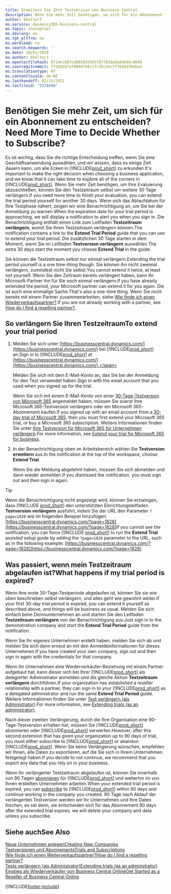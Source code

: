 ```yaml
---
title: Erweitern Sie Ihre Testversion von Business Central
description: Wenn Sie mehr Zeit benötigen, um sich für ein Abonnement für Dynamics 365 Business Central zu entscheiden, können Sie Ihre Testversion einmal verlängern. Erfahren Sie mehr über Ihre Möglichkeiten.
author: bholtorf
ms.service: dynamics365-business-central
ms.topic: conceptual
ms.devlang: na
ms.tgt_pltfrm: na
ms.workload: na
ms.search.keywords: ''
ms.date: 10/01/2020
ms.author: bholtorf
ms.openlocfilehash: 8714ecb87cd005693925767783de0adabddc0049
ms.sourcegitcommit: ff2b55b7e790447e0c1fcd5c2ec7f7610338ebaa
ms.translationtype: HT
ms.contentlocale: de-DE
ms.lasthandoff: 02/15/2021
ms.locfileid: "5378498"
---
```

# <a name="need-more-time-to-decide-whether-to-subscribe"></a><span data-ttu-id="57c56-104">Benötigen Sie mehr Zeit, um sich für ein Abonnement zu entscheiden?</span><span class="sxs-lookup"><span data-stu-id="57c56-104">Need More Time to Decide Whether to Subscribe?</span></span>

<span data-ttu-id="57c56-105">Es ist wichtig, dass Sie die richtige Entscheidung treffen, wenn Sie eine Geschäftsanwendung auswählen, und wir wissen, dass es einige Zeit dauern kann, um alle Ecken in [!INCLUDE[prod_short](includes/prod_short.md)] zu erkunden.</span><span class="sxs-lookup"><span data-stu-id="57c56-105">It's important to make the right decision when choosing a business application, and we know that it can take time to explore all of the corners in [!INCLUDE[prod_short](includes/prod_short.md)].</span></span> <span data-ttu-id="57c56-106">Wenn Sie mehr Zeit benötigen, um Ihre Evaluierung abzuschließen, können Sie den Testzeitraum selbst um weitere 30 Tage verlängern.</span><span class="sxs-lookup"><span data-stu-id="57c56-106">If you need more time to finish your evaluation, you can extend the trial period yourself for another 30 days.</span></span> <span data-ttu-id="57c56-107">Wenn sich das Ablaufdatum für Ihre Testphase nähert, zeigen wir eine Benachrichtigung an, um Sie bei der Anmeldung zu warnen.</span><span class="sxs-lookup"><span data-stu-id="57c56-107">When the expiration date for your trial period is approaching, we will display a notification to alert you when you sign in.</span></span> <span data-ttu-id="57c56-108">Die Benachrichtigung enthält einen Link zum Leitfaden **Testzeitraum verlängern**, womit Sie Ihren Testzeitraum verlängern können.</span><span class="sxs-lookup"><span data-stu-id="57c56-108">The notification contains a link to the **Extend Trial Period** guide that you can use to extend your trial period.</span></span> <span data-ttu-id="57c56-109">Die zusätzlichen 30 Tage starten in dem Moment, wenn Sie im Leitfaden **Testversion verlängern** auswählen.</span><span class="sxs-lookup"><span data-stu-id="57c56-109">The extra 30 days start the moment you choose **Extend Trial** in the guide.</span></span>

<span data-ttu-id="57c56-110">Sie können die Testzeitraum selbst nur einmal verlängern.</span><span class="sxs-lookup"><span data-stu-id="57c56-110">Extending the trial period yourself is a one time-thing though.</span></span> <span data-ttu-id="57c56-111">Sie können ihn nicht zweimal verlängern, zumindest nicht Sie selbst.</span><span class="sxs-lookup"><span data-stu-id="57c56-111">You cannot extend it twice, at least not yourself.</span></span> <span data-ttu-id="57c56-112">Wenn Sie den Zeitraum bereits verlängert haben, kann Ihr Microsoft-Partner ihn für Sie noch einmal verlängern.</span><span class="sxs-lookup"><span data-stu-id="57c56-112">If you have already extended the period, your Microsoft partner can extend it for you again.</span></span> <span data-ttu-id="57c56-113">Die ist auch eine einmalige Sache.</span><span class="sxs-lookup"><span data-stu-id="57c56-113">That's also a one-time thing.</span></span> <span data-ttu-id="57c56-114">Wenn Sie nicht bereits mit einem Partner zusammenarbeiten, siehe [Wie finde ich einen Wiederverkaufspartner?](across-faq.md#findpartner).</span><span class="sxs-lookup"><span data-stu-id="57c56-114">If you are not already working with a partner, see [How do I find a reselling partner?](across-faq.md#findpartner).</span></span>  

## <a name="to-extend-your-trial-period"></a><span data-ttu-id="57c56-115">So verlängern Sie Ihren Testzeitraum</span><span class="sxs-lookup"><span data-stu-id="57c56-115">To extend your trial period</span></span>

1. <span data-ttu-id="57c56-116">Melden Sie sich unter [https://businesscentral.dynamics.com/](https://businesscentral.dynamics.com/) bei [!INCLUDE[prod_short](includes/prod_short.md)] an.</span><span class="sxs-lookup"><span data-stu-id="57c56-116">Sign in to [!INCLUDE[prod_short](includes/prod_short.md)] at [https://businesscentral.dynamics.com/](https://businesscentral.dynamics.com/).</span></span>

    <span data-ttu-id="57c56-117">Melden Sie sich mit dem E-Mail-Konto an, das Sie bei der Anmeldung für den Test verwendet haben.</span><span class="sxs-lookup"><span data-stu-id="57c56-117">Sign in with the email account that you used when you signed up for the trial.</span></span>  

    <span data-ttu-id="57c56-118">Wenn Sie sich mit einem E-Mail-Konto von einer [30-Tage-Testversion von Microsoft 365](/microsoft-365/commerce/sign-up-for-office-365-trial) angemeldet haben, müssen Sie zuerst Ihre Microsoft 365-Testversion verlängern oder ein Microsoft 365-Abonnement kaufen.</span><span class="sxs-lookup"><span data-stu-id="57c56-118">If you signed up with an email account from a [30-day trial of Microsoft 365](/microsoft-365/commerce/sign-up-for-office-365-trial), then you must first extend your Microsoft 365 trial, or buy a Microsoft 365 subscription.</span></span> <span data-ttu-id="57c56-119">Weitere Informationen finden Sie unter [Ihre Testversion für Microsoft 365 für Unternehmen verlängern](/microsoft-365/commerce/extend-your-trial).</span><span class="sxs-lookup"><span data-stu-id="57c56-119">For more information, see [Extend your trial for Microsoft 365 for business](/microsoft-365/commerce/extend-your-trial).</span></span>
2. <span data-ttu-id="57c56-120">In der Benachrichtigung oben im Arbeitsbereich wählen Sie **Testversion erweitern** aus.</span><span class="sxs-lookup"><span data-stu-id="57c56-120">In the notification at the top of the workspace, choose **Extend Trial**.</span></span>

    <span data-ttu-id="57c56-121">Wenn Sie die Meldung abgelehnt haben, müssen Sie sich abmelden und dann wieder anmelden.</span><span class="sxs-lookup"><span data-stu-id="57c56-121">If you dismissed the notification, you must sign out and then sign in again.</span></span>

> [!TIP]
> <span data-ttu-id="57c56-122">Wenn die Benachrichtigung nicht angezeigt wird, können Sie erzwingen, dass [!INCLUDE [prod_short](includes/prod_short.md)] den unterstützten Einrichtungsleitfaden **Testversion verlängern** ausführt, indem Sie der URL den Parameter ```?page=1828``` wie im folgenden Beispiel hinzufügen: [https://businesscentral.dynamics.com/?page=1828](https://businesscentral.dynamics.com/?page=1828)</span><span class="sxs-lookup"><span data-stu-id="57c56-122">If you cannot see the notification, you can force [!INCLUDE [prod_short](includes/prod_short.md)] to run the **Extend Trial** assisted setup guide by adding the ```?page=1828``` parameter to the URL, such as in the following example: [https://businesscentral.dynamics.com/?page=1828](https://businesscentral.dynamics.com/?page=1828)</span></span>

## <a name="what-happens-if-my-trial-period-is-expired"></a><span data-ttu-id="57c56-123">Was passiert, wenn mein Testzeitraum abgelaufen ist?</span><span class="sxs-lookup"><span data-stu-id="57c56-123">What happens if my trial period is expired?</span></span>

<span data-ttu-id="57c56-124">Wenn Ihre erste 30-Tage-Testperiode abgelaufen ist, können Sie sie wie oben beschrieben selbst verlängern, und alles geht wie gewohnt weiter.</span><span class="sxs-lookup"><span data-stu-id="57c56-124">If your first 30-day trial period is expired, you can extend it yourself as described above, and things will be business as usual.</span></span> <span data-ttu-id="57c56-125">Melden Sie sich einfach beim Demounternehmen an und starten Sie den Leitfaden **Testzeitraum verlängern** von der Benachrichtigung aus.</span><span class="sxs-lookup"><span data-stu-id="57c56-125">Just sign in to the demonstration company and start the **Extend Trial Period** guide from the notification.</span></span>  

<span data-ttu-id="57c56-126">Wenn Sie Ihr eigenes Unternehmen erstellt haben, melden Sie sich ab und melden Sie sich dann erneut an mit den Anmeldeinformationen für dieses Unternehmen.</span><span class="sxs-lookup"><span data-stu-id="57c56-126">If you have created your own company, sign out and then sign in again with the credentials for that company.</span></span>  

<span data-ttu-id="57c56-127">Wenn Ihr Unternehmen eine Wiederverkäufer-Beziehung mit einem Partner aufgebaut hat, kann dieser sich bei Ihrer [!INCLUDE[prod_short](includes/prod_short.md)] als delegierter Administrator anmelden und die gleiche Aktion **Testzeitraum verlängern** durchführen.</span><span class="sxs-lookup"><span data-stu-id="57c56-127">If your organization has established a reseller relationship with a partner, they can sign in to your [!INCLUDE[prod_short](includes/prod_short.md)] as a delegated administrator and run the same **Extend Trial Period** guide.</span></span> <span data-ttu-id="57c56-128">Weitere Informationen finden Sie unter [Test verlängern (als Administrator)](/dynamics365/business-central/dev-itpro/administration/tenant-administration#extending-trials).</span><span class="sxs-lookup"><span data-stu-id="57c56-128">For more information, see [Extending trials (as an administrator)](/dynamics365/business-central/dev-itpro/administration/tenant-administration#extending-trials).</span></span>  

<span data-ttu-id="57c56-129">Nach dieser zweiten Verlängerung, durch die Ihre Organisation eine 90-Tage-Testversion erhalten hat, müssen Sie [!INCLUDE[prod_short](includes/prod_short.md)] abonnieren oder [!INCLUDE[prod_short](includes/prod_short.md)] verwerfen.</span><span class="sxs-lookup"><span data-stu-id="57c56-129">However, after this second extension that has given your organization up to 90 days of trial, you must either subscribe to [!INCLUDE[prod_short](includes/prod_short.md)] or abandon [!INCLUDE[prod_short](includes/prod_short.md)].</span></span> <span data-ttu-id="57c56-130">Wenn Sie keine Verlängerung wünschen, empfehlen wir Ihnen, alle Daten zu exportieren, auf die Sie sich in Ihrem Unternehmen festgelegt haben.</span><span class="sxs-lookup"><span data-stu-id="57c56-130">If you decide to not continue, we recommend that you export any data that you rely on in your business.</span></span>

<span data-ttu-id="57c56-131">Wenn Ihr verlängerter Testzeitraum abgelaufen ist, können Sie innerhalb von 90 Tagen [abonnieren](https://go.microsoft.com/fwlink/?linkid=828659) für [!INCLUDE[prod_short](includes/prod_short.md)] und weiterhin im von Ihnen erstellten Unternehmen arbeiten.</span><span class="sxs-lookup"><span data-stu-id="57c56-131">When your extended trial period is expired, you can [subscribe](https://go.microsoft.com/fwlink/?linkid=828659) to [!INCLUDE[prod_short](includes/prod_short.md)] within 90 days and continue working in the company you created.</span></span> <span data-ttu-id="57c56-132">90 Tage nach Ablauf der verlängerten Testversion werden wir Ihr Unternehmen und Ihre Daten löschen, es sei denn, sie entscheiden sich für das Abonnement.</span><span class="sxs-lookup"><span data-stu-id="57c56-132">90 days after the extended trial expires, we will delete your company and data unless you subscribe.</span></span>  

## <a name="see-also"></a><span data-ttu-id="57c56-133">Siehe auch</span><span class="sxs-lookup"><span data-stu-id="57c56-133">See Also</span></span>

[<span data-ttu-id="57c56-134">Neue Unternehmen anlegen</span><span class="sxs-lookup"><span data-stu-id="57c56-134">Creating New Companies</span></span>](about-new-company.md)  
[<span data-ttu-id="57c56-135">Testversionen und Abonnements</span><span class="sxs-lookup"><span data-stu-id="57c56-135">Trials and Subscriptions</span></span>](across-preview.md)  
[<span data-ttu-id="57c56-136">Wie finde ich einen Weiterverkaufspartner?</span><span class="sxs-lookup"><span data-stu-id="57c56-136">How do I find a reselling partner?</span></span>](across-faq.md#findpartner)  
[<span data-ttu-id="57c56-137">Tests verlängern (als Administrator)</span><span class="sxs-lookup"><span data-stu-id="57c56-137">Extending trials (as an administrator)</span></span>](/dynamics365/business-central/dev-itpro/administration/tenant-administration#extending-trials)  
[<span data-ttu-id="57c56-138">Einstieg als Wiederverkäufer von Business Central Online</span><span class="sxs-lookup"><span data-stu-id="57c56-138">Get Started as a Reseller of Business Central Online</span></span>](/dynamics365/business-central/dev-itpro/administration/get-started-online)  


[!INCLUDE[footer-include](includes/footer-banner.md)]